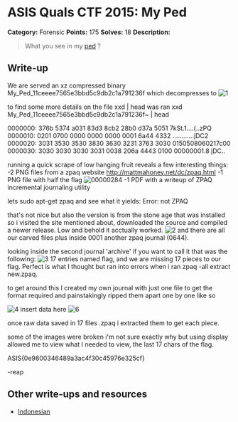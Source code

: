 # ASIS Quals CTF 2015: My Ped

**Category:** Forensic
**Points:** 175
**Solves:** 18
**Description:**

> What you see in my [ped](http://tasks.asis-ctf.ir/My_Ped_11ceeee7565e3bbd5c9db2c1a791236f) ?

## Write-up

We are served an xz compressed binary My_Ped_11ceeee7565e3bbd5c9db2c1a791236f which decompresses to
![1](https://cloud.githubusercontent.com/assets/10586902/7574178/4f02afae-f7f9-11e4-9940-bb1300ef57e5.png)

to find some more details on the file xxd | head was ran
xxd My_Ped_11ceeee7565e3bbd5c9db2c1a791236f~ | head

0000000: 376b 5374 a031 83d3 8cb2 28b0 d37a 5051  7kSt.1....(..zPQ
0000010: 0201 0700 0000 0000 0000 0001 6a44 4332  ............jDC2
0000020: 3031 3530 3530 3830 3630 3231 3763 3030  0150508060217c00
0000030: 3030 3030 3030 3031 0038 206a 4443 0100  00000001.8 jDC..

running a quick scrape of low hanging fruit reveals a few interesting things:
-2 PNG files from a zpaq website http://mattmahoney.net/dc/zpaq.html
-1 PNG file with half the flag
![00000284](https://cloud.githubusercontent.com/assets/10586902/7574335/87bd9d3a-f7fa-11e4-884b-9abe07425dc2.png)
-1 PDF with a writeup of ZPAQ incremental journaling utility

lets sudo apt-get zpaq and see what it yields:
Error: not ZPAQ

that's not nice but also the version is from the stone age that was installed so i visited the site mentioned about, downloaded the source and compiled a newer release.  Low and behold it acctually worked.
![2](https://cloud.githubusercontent.com/assets/10586902/7574479/9c984880-f7fb-11e4-9fd4-dbdb89ed580a.png)
and there are all our carved files plus inside 0001 another zpaq journal (0644).

looking inside the second journal 'archive' if you want to call it that was the following:
![3](https://cloud.githubusercontent.com/assets/10586902/7574577/52aa5d52-f7fc-11e4-8bc0-44c6013caadb.png)
17 entries named flag, and we are missing 17 pieces to our flag.  Perfect is what I thought but ran into errors when i ran zpaq -all extract new.zpaq.

to get around this I created my own journal with just one file to get the format required and painstakingly ripped them apart one by one like so

![4](https://cloud.githubusercontent.com/assets/10586902/7574658/e3a15838-f7fc-11e4-92da-52e7092fea99.png)
insert data here
![6](https://cloud.githubusercontent.com/assets/10586902/7574695/3acd5eb8-f7fd-11e4-9f6e-f3d26e3b964d.png)

once raw data saved in 17 files .zpaq i extracted them to get each piece.

some of the images were broken i'm not sure exactly why but using display allowed me to view what I needed to view, the last 17 chars of the flag.

ASIS{0e9800346489a3ac4f30c45976e325cf}

-reap

## Other write-ups and resources

* [Indonesian](https://github.com/rentjongteam/write-ups-2015/tree/master/asis-quals-2015/my-ped)

